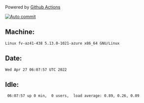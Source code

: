 Powered by [Github Actions](https://github.com/features/actions)

[![Auto commit](https://github.com/gyfary/workstation/workflows/Auto%20commit/badge.svg)](https://github.com/gyfary/workstation/actions?query=workflow%3A%22Auto+commit%22)

## Machine:
```
Linux fv-az41-438 5.13.0-1021-azure x86_64 GNU/Linux
```
## Date:
```
Wed Apr 27 06:07:57 UTC 2022
```
## Idle:
```
 06:07:57 up 0 min,  0 users,  load average: 0.89, 0.26, 0.09
```
